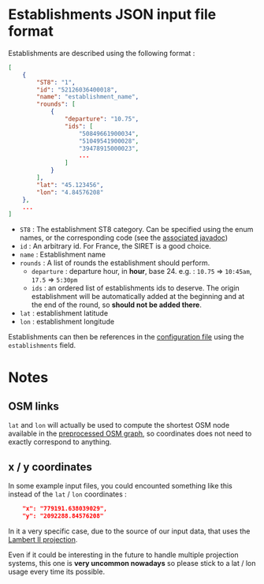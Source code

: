 # Establishments JSON input file format

Establishments are described using the following format :
```json
[
    {
        "ST8": "1",
        "id": "52126036400018",
        "name": "establishment_name",
        "rounds": [
            {
                "departure": "10.75",
                "ids": [
                    "50849661900034",
                    "51049541900028",
                    "39478915000023",
					...
                ]
            }
        ],
        "lat": "45.123456",
        "lon": "4.84576208"
    },
	...
]
```
- `ST8` : The establishment ST8 category. Can be specified using the enum
	names, or the corresponding code (see the [associated
	javadoc](https://smartgov-liris.github.io/SmartGovLezModel/org/liris/smartgov/lez/core/agent/establishment/ST8.html))
- `id` : An arbitrary id. For France, the SIRET is a good choice.
- `name` : Establishment name
- `rounds` : A list of rounds the establishment should perform.
  - `departure` : departure hour, in **hour**, base 24. e.g. : `10.75` => `10:45am`, `17.5` => `5:30pm`
  - `ids` : an ordered list of establishments ids to deserve. The origin
	  establishment will be automatically added at the beginning and at the end
	  of the round, so **should not be added there**.
- `lat` : establishment latitude
- `lon` : establishment longitude

Establishments can then be references in the [configuration
file](Configuration-File) using the `establishments` field.

# Notes

## OSM links

`lat` and `lon` will actually be used to compute the shortest OSM node
available in the [preprocessed OSM graph](https://github.com/smartgov-liris/SmartGovLezModel/wiki/The-SmartGovLez-CLI#roads),
so coordinates does not need to exactly correspond to anything.

## x / y coordinates 

In some example input files, you could encounted something like this instead of
the `lat` / `lon` coordinates :
```json
	"x": "779191.638039029",
	"y": "2092288.84576208"
```
In it a very specific case, due to the source of our input data, that uses the
[Lambert II
projection](https://smartgov-liris.github.io/SmartGovSimulator/org/liris/smartgov/simulator/urban/geo/utils/lambert/LambertII.html).

Even if it could be interesting in the future to handle multiple projection
systems, this one is **very uncommon nowadays** so please stick to a lat / lon
usage every time its possible.
